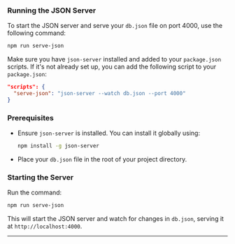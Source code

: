 ### Running the JSON Server

To start the JSON server and serve your `db.json` file on port 4000, use the following command:

```bash
npm run serve-json
```

Make sure you have `json-server` installed and added to your `package.json` scripts. If it's not already set up, you can add the following script to your `package.json`:

```json
"scripts": {
  "serve-json": "json-server --watch db.json --port 4000"
}
```

### Prerequisites

- Ensure `json-server` is installed. You can install it globally using:

  ```bash
  npm install -g json-server
  ```

- Place your `db.json` file in the root of your project directory.

### Starting the Server

Run the command:

```bash
npm run serve-json
```

This will start the JSON server and watch for changes in `db.json`, serving it at `http://localhost:4000`.

---
